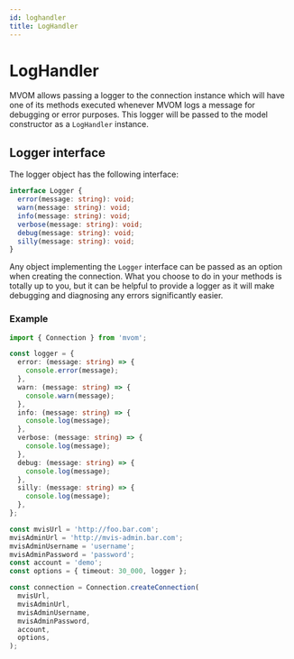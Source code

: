 ```yaml
---
id: loghandler
title: LogHandler
---
```


# LogHandler

MVOM allows passing a logger to the connection instance which will have one of its methods executed whenever MVOM logs a message for debugging or error purposes. This logger will be passed to the model constructor as a `LogHandler` instance.

## Logger interface

The logger object has the following interface:

```ts
interface Logger {
  error(message: string): void;
  warn(message: string): void;
  info(message: string): void;
  verbose(message: string): void;
  debug(message: string): void;
  silly(message: string): void;
}
```

Any object implementing the `Logger` interface can be passed as an option when creating the connection. What you choose to do in your methods is totally up to you, but it can be helpful to provide a logger as it will make debugging and diagnosing any errors significantly easier.

### Example

```ts
import { Connection } from 'mvom';

const logger = {
  error: (message: string) => {
    console.error(message);
  },
  warn: (message: string) => {
    console.warn(message);
  },
  info: (message: string) => {
    console.log(message);
  },
  verbose: (message: string) => {
    console.log(message);
  },
  debug: (message: string) => {
    console.log(message);
  },
  silly: (message: string) => {
    console.log(message);
  },
};

const mvisUrl = 'http://foo.bar.com';
mvisAdminUrl = 'http://mvis-admin.bar.com';
mvisAdminUsername = 'username';
mvisAdminPassword = 'password';
const account = 'demo';
const options = { timeout: 30_000, logger };

const connection = Connection.createConnection(
  mvisUrl,
  mvisAdminUrl,
  mvisAdminUsername,
  mvisAdminPassword,
  account,
  options,
);
```
